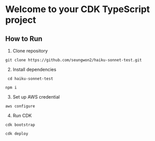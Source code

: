 # Welcome to your CDK TypeScript project

## How to Run
1. Clone repository

```
git clone https://github.com/seungwon2/haiku-sonnet-test.git
```

2. Install dependencies

```
 cd haiku-sonnet-test
```

```
npm i
```

3. Set up AWS credential

```
aws configure
```

4. Run CDK

```
cdk bootstrap
```

```
cdk deploy
```
